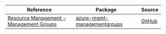 | Reference | Package | Source |
|---|---|---|
|[Resource Management - Management Groups](mgmt-managementgroups-readme.md)|[azure-mgmt-managementgroups](https://pypi.org/project/azure-mgmt-managementgroups)|[GitHub](https://github.com/Azure/azure-sdk-for-python)|
